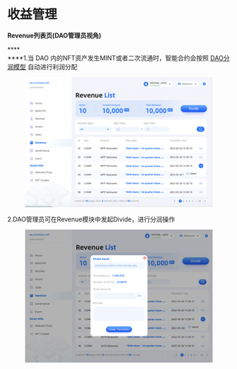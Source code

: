 # 收益管理

**Revenue列表页(DAO管理员视角)**

****\
****1.当 DAO 内的NFT资产发生MINT或者二次流通时，智能合约会按照 [DAO分润模型](../shi-yong-launch-qi-dong-dao/5-she-zhi-dao-fen-run-mo-xing.md) 自动进行利润分配

<figure><img src="../../.gitbook/assets/image (3).png" alt=""><figcaption></figcaption></figure>

2.DAO管理员可在Revenue模块中发起Divide，进行分润操作

<figure><img src="../../.gitbook/assets/image (1).png" alt=""><figcaption></figcaption></figure>
